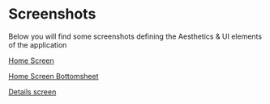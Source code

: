 # Screenshots

Below you will find some screenshots defining the Aesthetics & UI elements of the application

[Home Screen](assets/homescreen.png)


[Home Screen Bottomsheet](assets/homescreenbottomsheet.png)


[Details screen](assets/detailsscreen.png)